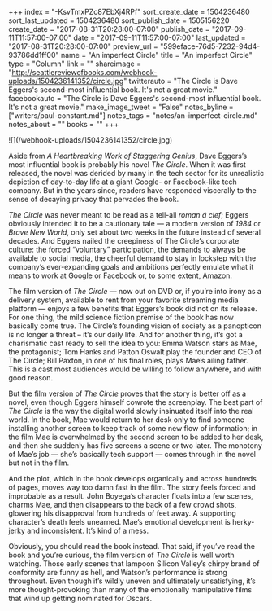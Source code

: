 +++
index = "-KsvTmxPZc87EbXj4RPf"
sort_create_date = 1504236480
sort_last_updated = 1504236480
sort_publish_date = 1505156220
create_date = "2017-08-31T20:28:00-07:00"
publish_date = "2017-09-11T11:57:00-07:00"
date = "2017-09-11T11:57:00-07:00"
last_updated = "2017-08-31T20:28:00-07:00"
preview_url = "599eface-76d5-7232-94d4-93786dd1ff00"
name = "An imperfect Circle"
title = "An imperfect Circle"
type = "Column"
link = ""
shareimage = "http://seattlereviewofbooks.com/webhook-uploads/1504236141352/circle.jpg"
twitterauto = "The Circle is Dave Eggers's second-most influential book. It's not a great movie."
facebookauto = "The Circle is Dave Eggers's second-most influential book. It's not a great movie."
make_image_tweet = "False"
notes_byline = ["writers/paul-constant.md"]
notes_tags = "notes/an-imperfect-circle.md"
notes_about = ""
books = ""
+++
<p class="image">![](/webhook-uploads/1504236141352/circle.jpg)</p>

Aside from *A Heartbreaking Work of Staggering Genius*, Dave Eggers’s most influential book is probably his novel *The Circle*. When it was first released, the novel was derided by many in the tech sector for its unrealistic depiction of day-to-day life at a giant Google- or Facebook-like tech company. But in the years since, readers have responded viscerally to the sense of decaying privacy that pervades the book.

*The Circle* was never meant to be read as a tell-all *roman á clef*; Eggers obviously intended it to be a cautionary tale — a modern version of *1984* or *Brave New World*, only set about two weeks in the future instead of several decades. And Eggers nailed the creepiness of The Circle’s corporate culture: the forced “voluntary” participation, the demands to always be available to social media, the cheerful demand to stay in lockstep with the company’s ever-expanding goals and ambitions perfectly emulate what it means to work at Google or Facebook or, to some extent, Amazon.

The film version of *The Circle* — now out on DVD or, if you’re into irony as a delivery system, available to rent from your favorite streaming media platform — enjoys a few benefits that Eggers’s book did not on its release. For one thing, the mild science fiction premise of the book has now basically come true. The Circle’s founding vision of society as a panopticon is no longer a threat – it’s our daily life. And for another thing, it’s got a charismatic cast ready to sell the idea to you: Emma Watson stars as Mae, the protagonist; Tom Hanks and Patton Oswalt play the founder and CEO of The Circle; Bill Paxton, in one of his final roles, plays Mae’s ailing father. This is a cast most audiences would be willing to follow anywhere, and with good reason. 

But the film version of *The Circle* proves that the story is better off as a novel, even though Eggers himself cowrote the screenplay. The best part of *The Circle* is the way the digital world slowly insinuated itself into the real world. In the book, Mae would return to her desk only to find someone installing another screen to keep track of some new flow of information; in the film Mae is overwhelmed by the second screen to be added to her desk, and then she suddenly has five screens a scene or two later. The monotony of Mae’s job — she’s basically tech support — comes through in the novel but not in the film. 

And the plot, which in the book develops organically and across hundreds of pages, moves way too damn fast in the film. The story feels forced and improbable as a result. John Boyega’s character floats into a few scenes, charms Mae, and then disappears to the back of a few crowd shots, glowering his disapproval from hundreds of feet away. A supporting character’s death feels unearned. Mae’s emotional development is herky-jerky and inconsistent. It’s kind of a mess.

Obviously, you should read the book instead. That said, if you’ve read the book and you’re curious, the film version of *The Circle* is well worth watching. Those early scenes that lampoon Silicon Valley’s chirpy brand of conformity are funny as hell, and Watson’s performance is strong throughout. Even though it’s wildly uneven and ultimately unsatisfying, it’s more thought-provoking than many of the emotionally manipulative films that wind up getting nominated for Oscars. 
